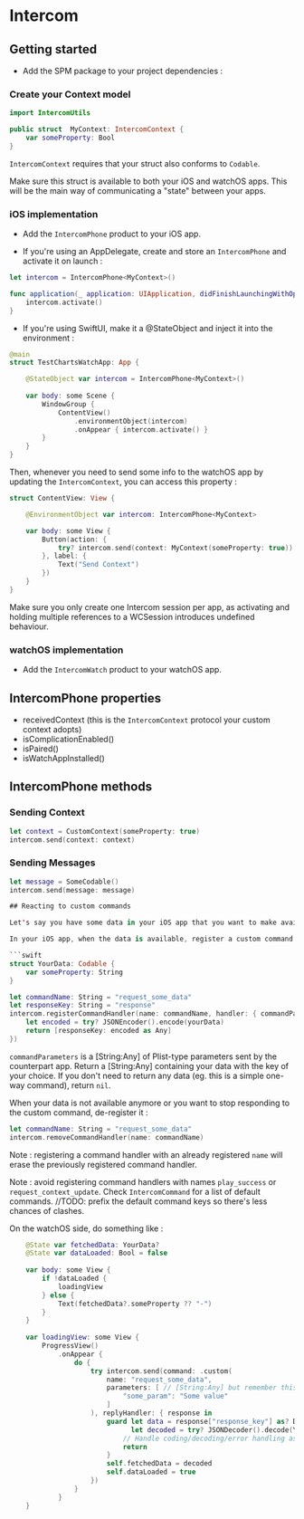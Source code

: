 # Intercom

  

## Getting started

- Add the SPM package to your project dependencies :


### Create your Context model

```swift
import IntercomUtils

public struct  MyContext: IntercomContext {
    var someProperty: Bool
}
```

`IntercomContext` requires that your struct also conforms to `Codable`.

Make sure this struct is available to both your iOS and watchOS apps. This will be the main way of communicating a "state" between your apps. 

### iOS implementation

- Add the `IntercomPhone` product to your iOS app.

- If you're using an AppDelegate, create and store an `IntercomPhone` and activate it on launch :

```swift
let intercom = IntercomPhone<MyContext>()

func application(_ application: UIApplication, didFinishLaunchingWithOptions launchOptions: [UIApplication.LaunchOptionsKey: Any]?) -> Bool {
    intercom.activate()
}
```

- If you're using SwiftUI, make it a @StateObject and inject it into the environment : 

```swift
@main
struct TestChartsWatchApp: App {

    @StateObject var intercom = IntercomPhone<MyContext>()
    
    var body: some Scene {
        WindowGroup {
            ContentView()
                .environmentObject(intercom)
                .onAppear { intercom.activate() }
        }
    }
}
```

Then, whenever you need to send some info to the watchOS app by updating the `IntercomContext`, you can access this property :

```swift
struct ContentView: View {

    @EnvironmentObject var intercom: IntercomPhone<MyContext>

    var body: some View {
        Button(action: {
            try? intercom.send(context: MyContext(someProperty: true))
        }, label: {
            Text("Send Context")
        })
    }
}
```

Make sure you only create one Intercom session per app, as activating and holding multiple references to a WCSession introduces undefined behaviour.

### watchOS implementation

- Add the `IntercomWatch` product to your watchOS app.



## IntercomPhone properties

- receivedContext (this is the `IntercomContext` protocol your custom context adopts)
- isComplicationEnabled()
- isPaired()
- isWatchAppInstalled()

## IntercomPhone methods

### Sending Context
```swift
let context = CustomContext(someProperty: true)
intercom.send(context: context)
```

### Sending Messages
```swift
let message = SomeCodable()
intercom.send(message: message)

## Reacting to custom commands

Let's say you have some data in your iOS app that you want to make available to the watchOS app, without sending it through the Context. 

In your iOS app, when the data is available, register a custom command handler on the intercom instance :

```swift
struct YourData: Codable { 
    var someProperty: String
} 

let commandName: String = "request_some_data"
let responseKey: String = "response"
intercom.registerCommandHandler(name: commandName, handler: { commandParameters in
    let encoded = try? JSONEncoder().encode(yourData)
    return [responseKey: encoded as Any]
})
```

`commandParameters` is a [String:Any] of Plist-type parameters sent by the counterpart app.
Return a [String:Any] containing your data with the key of your choice.
If you don't need to return any data (eg. this is a simple one-way command), return `nil`.

When your data is not available anymore or you want to stop responding to the custom command, de-register it :

```swift
let commandName: String = "request_some_data"
intercom.removeCommandHandler(name: commandName)
```

Note : registering a command handler with an already registered `name` will erase the previously registered command handler. 

Note : avoid registering command handlers with names `play_success` or `request_context_update`. Check `IntercomCommand` for a list of default commands. //TODO: prefix the default command keys so there's less chances of clashes.

On the watchOS side, do something like : 

```swift
    @State var fetchedData: YourData?
    @State var dataLoaded: Bool = false
    
    var body: some View {
        if !dataLoaded {
            loadingView
        } else {
            Text(fetchedData?.someProperty ?? "-")
        }
    }
    
    var loadingView: some View {
        ProgressView()
            .onAppear {
                do {
                    try intercom.send(command: .custom(
                        name: "request_some_data",
                        parameters: [ // [String:Any] but remember this `Any` should conform to the Plist types
                            "some_param": "Some value"
                        ]
                    ), replyHandler: { response in
                        guard let data = response["response_key"] as? Data,
                              let decoded = try? JSONDecoder().decode(YourData.self, from: data) else {
                            // Handle coding/decoding/error handling as you see fit
                            return
                        }
                        self.fetchedData = decoded
                        self.dataLoaded = true
                    })
                }
            }
    }
```

